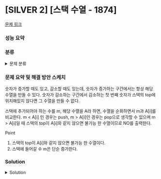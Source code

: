# [SILVER 2] [스택 수열 - 1874]

[문제 링크](https://www.acmicpc.net/problem/1874) 

### 성능 요약

### 분류

<details><summary>문제 분류</summary> 

[자료구조(Stack)]

</details>

### 문제 요약 및 해결 방안 스케치

숫자가 증가할 때도 있고, 감소할 때도 있는데, 숫자가 증가하는 구간에서는 항상 해당 수열을 만들 수 있다. 숫자가 감소하는 구간에서 감소하는 첫 번째 숫자가 스택의 top에 위치해있지 않다면 그 수열을 만들 수 없다. 

스택에 추가되어야 하는 수를 m, 해당 수열을 A라 하면, 수열을 순회하면서 m과 A[i]를 비교한다. m < A[i] 인 경우는 push, m > A[i]인 경우는 pop으로 생각할 수 있으며 m > A[i]일 때 스택의 top이 A[i]와 같지 않으면 불가능 한 수열이므로 NO를 출력한다. 

Point
1. 스택의 top이 A[i]와 같지 않으면 불가능 한 수열이다.
2. 스택에 들어갈 수 m은 단순 증가한다.

### Solution

<details><summary>Solution</summary> 

[Source Code]

</details>
